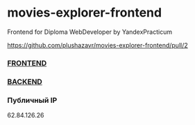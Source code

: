# movies-explorer-frontend
Frontend for Diploma WebDeveloper by YandexPracticum

https://github.com/plushazavr/movies-explorer-frontend/pull/2

### [FRONTEND](https://diploma.kazantseva.nomoredomains.sbs)

### [BACKEND](https://api.diploma.kazantseva.nomoredomains.sbs)

### Публичный IP

62.84.126.26
